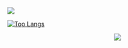 <img src="https://capsule-render.vercel.app/api?type=Venom&color=auto&height=200&section=header&text=Python-Improvements&fontSize=80" />

[![Top Langs](https://github-readme-stats.vercel.app/api/top-langs/?username=NatureUniverse)](https://github.com/anuraghazra/github-readme-stats)

<div align="center">
	<img src="https://img.shields.io/badge/Python-1572B6?style=flat&logo=Java&logoColor=white" />
</div>


